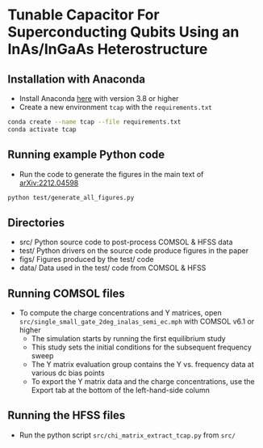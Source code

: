 # Tunable Capacitor For Superconducting Qubits Using an InAs/InGaAs Heterostructure

## Installation with Anaconda
* Install Anaconda [here](https://www.anaconda.com/) with version 3.8 or higher
* Create a new environment `tcap` with the `requirements.txt`
```bash
conda create --name tcap --file requirements.txt
conda activate tcap
```

## Running example Python code
* Run the code to generate the figures in the main text of
  [arXiv:2212.04598](https://arxiv.org/abs/2212.04598)
```bash
python test/generate_all_figures.py
```

## Directories
* src/          Python source code to post-process COMSOL & HFSS data
* test/         Python drivers on the source code produce figures in the paper
* figs/         Figures produced by the test/ code
* data/         Data used in the test/ code from COMSOL & HFSS

## Running COMSOL files
* To compute the charge concentrations and Y matrices, open
  `src/single_small_gate_2deg_inalas_semi_ec.mph` with COMSOL v6.1 or higher
    - The simulation starts by running the first equilibrium study
    - This study sets the initial conditions for the subsequent frequency sweep
    - The Y matrix evaluation group contains the Y vs. frequency data at various
      dc bias points
    - To export the Y matrix data and the charge concentrations, use the Export
      tab at the bottom of the left-hand-side column

## Running the HFSS files
* Run the python script `src/chi_matrix_extract_tcap.py` from `src/` 

